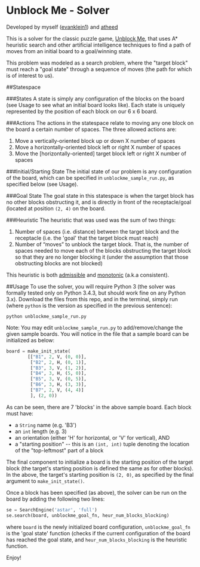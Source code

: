 # Unblock Me - Solver

Developed by myself ([evanklein1](https://github.com/evanklein1)) and [atheed](https://github.com/atheed)

This is a solver for the classic puzzle game, [Unblock Me](https://play.google.com/store/apps/details?id=com.kiragames.unblockmefree&hl=en), that uses A* heuristic search and other artificial intelligence techniques to find a path of moves from an initial board to a goal/winning state.

This problem was modeled as a search problem, where the "target block" must reach a "goal state" through a sequence of moves (the path for which is of interest to us). 

##Statespace

###States
A state is simply any configuration of the blocks on the board (see Usage to see what an initial board looks like). Each state is uniquely represented by the position of each block on our 6 x 6 board.

###Actions
The actions in the statespace relate to moving any one block on the board a certain number of spaces. The three allowed actions are:

1. Move a vertically-oriented block up or down X number of spaces
2. Move a horizontally-oriented block left or right X number of spaces
3. Move the [horizontally-oriented] target block left or right X number of spaces

###Initial/Starting State
The initial state of our problem is any configuration of the board, which can be specified in `unblockme_sample_run.py`, as specified below (see Usage).

###Goal State
The goal state in this statespace is when the target block has no other blocks obstructing it, and is directly in front of the receptacle/goal (located at position `(2, 4)` on the board. 

###Heuristic
The heuristic that was used was the sum of two things:

1. Number of spaces (i.e. distance) between the target block and the receptacle (i.e. the 'goal' that the target block must reach)
2. Number of “moves” to unblock the target block. That is, the number of spaces needed to
move each of the blocks obstructing the target block so that they are no longer
blocking it (under the assumption that those obstructing blocks are not
blocked)

This heuristic is both [admissible](https://en.wikipedia.org/wiki/Admissible_heuristic) and [monotonic](https://en.wikipedia.org/wiki/Consistent_heuristic) (a.k.a consistent).

##Usage
To use the solver, you will require Python 3 (the solver was formally tested only on Python 3.4.3, but should work fine on any Python 3.x). 
Download the files from this repo, and in the terminal, simply run (where `python` is the version as specified in the previous sentence):

```
python unblockme_sample_run.py
```

Note: You may edit `unblockme_sample_run.py` to add/remove/change the given sample boards. You will notice in the file that a sample board can be initialized as below:

```python
board = make_init_state(
		[["B1", 2, V, (0, 0)],
         ["B2", 2, H, (0, 1)],
         ["B3", 3, V, (1, 2)],
         ["B4", 3, H, (5, 0)],
         ["B5", 3, V, (0, 5)], 
         ["B6", 3, H, (3, 3)],
         ["B7", 2, V, (4, 4)]
         ], (2, 0))
```

As can be seen, there are 7 'blocks' in the above sample board. Each block must have:

* a `String`  name (e.g. 'B3')
* an `int` length (e.g. 3)
* an orientation (either 'H' for horizontal, or 'V' for vertical), AND
* a "starting position" -- this is an `(int, int)` tuple denoting the location of the "top-leftmost" part of a block

The final component to initialize a board is the starting position of the target block (the target's starting position is defined the same as for other blocks). In the above, the target's starting position is `(2, 0)`, as specified by the final argument to `make_init_state()`.

Once a block has been specified (as above), the solver can be run on the board by adding the following two lines:

```python
se = SearchEngine('astar', 'full')
se.search(board, unblockme_goal_fn, heur_num_blocks_blocking)
```

where  `board` is the newly initialized board configuration, `unblockme_goal_fn` is the 'goal state' function (checks if the current configuration of the board has reached the goal state, and `heur_num_blocks_blocking` is the heuristic function. 

Enjoy!
